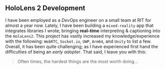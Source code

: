 ## HoloLens 2 Development

I have been employed as a *DevOps* engineer on a small team at RIT for almost a year now. Lately, I have been building a `mixed-reality` app that integrates libraries I wrote; bringing **real-time** interpreting & captioning into the `HoloLens2`. This project has vastly increased my knowledge/experience with the following: `WebRTC`, `Socket.io`, `UWP`, `Arm64`, and `Unity` to list a few. Overall, it has been quite challenging; as I have experienced first hand the difficulties of being an *early adopter*. That said, I leave you with this:

> Often times, the hardest things are the most worth doing...